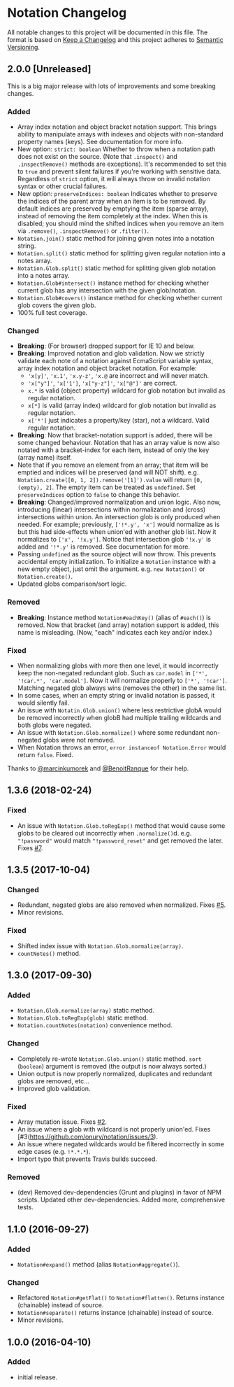 # Notation Changelog

All notable changes to this project will be documented in this file. The format is based on [Keep a Changelog](http://keepachangelog.com/en/1.0.0/) and this project adheres to [Semantic Versioning](http://semver.org).

## 2.0.0 [Unreleased]

This is a big major release with lots of improvements and some breaking changes.

### Added
- Array index notation and object bracket notation support. This brings ability to manipulate arrays with indexes and objects with non-standard property names (keys). See documentation for more info.
- New option: `strict: boolean` Whether to throw when a notation path does not exist on the source. (Note that `.inspect()` and `.inspectRemove()` methods are exceptions). It's recommended to set this to `true` and prevent silent failures if you're working with sensitive data. Regardless of `strict` option, it will always throw on invalid notation syntax or other crucial failures.
- New option: `preserveIndices: boolean`  Indicates whether to preserve the indices of the parent array when an item is to be removed. By default indices are preserved by emptying the item (sparse array), instead of removing the item completely at the index. When this is disabled; you should mind the shifted indices when you remove an item via `.remove()`, `.inspectRemove()` or `.filter()`.
- `Notation.join()` static method for joining given notes into a notation string.
- `Notation.split()` static method for splitting given regular notation into a notes array.
- `Notation.Glob.split()` static method for splitting given glob notation into a notes array.
- `Notation.Glob#intersect()` instance method for checking whether current glob has any intersection  with the given glob/notation.
- `Notation.Glob#covers()` instance method for checking whether current glob covers the given glob.
- 100% full test coverage.

### Changed
- **Breaking**: (For browser) dropped support for IE 10 and below.
- **Breaking**: Improved notation and glob validation. Now we strictly validate each note of a notation against EcmaScript variable syntax, array index notation and object bracket notation. For example:
    - `'x[y]'`, `'x.1'`, `'x.y-z'`, `'x.@` are incorrect and will never match. 
    - `'x["y"]'`, `'x['1']`, `'x["y-z"]'`, `'x["@"]'` are correct. 
    - `x.*` is valid (object property) wildcard for glob notation but invalid as regular notation. 
    - `x[*]` is valid (array index) wildcard for glob notation but invalid as regular notation.
    - `x['*']` just indicates a property/key (star), not a wildcard. Valid regular notation.
- **Breaking**: Now that bracket-notation support is added, there will be some changed behaviour. Notation that has an array value is now also notated with a bracket-index for each item, instead of only the key (array name) itself.
- Note that if you remove an element from an array; that item will be emptied and indices will be preserved (and will NOT shift). e.g. `Notation.create([0, 1, 2]).remove('[1]').value` will return `[0, (empty), 2]`. The empty item can be treated as `undefined`. Set `preserveIndices` option to `false` to change this behavior.
- **Breaking**: Changed/improved normalization and union logic. Also now, introducing (linear) intersections within normalization and (cross) intersections within union. An intersection glob is only produced when needed. For example; previously, `['!*.y', 'x']` would normalize as is but this had side-effects when union'ed with another glob list. Now it normalizes to `['x', '!x.y']`. Notice that intersection glob `'!x.y'` is added and `'!*.y'` is removed. See documentation for more.
- Passing `undefined` as the source object will now throw. This prevents accidental empty initialization. To initialize a `Notation` instance with a new empty object, just omit the argument. e.g. `new Notation()` or `Notation.create()`.
- Updated globs comparison/sort logic.

### Removed
- **Breaking**: Instance method `Notation#eachKey()` (alias of `#each()`) is removed. Now that bracket (and array) notation support is added, this name is misleading. (Now, "each" indicates each key and/or index.)

### Fixed
- When normalizing globs with more then one level, it would incorrectly keep the non-negated redundant glob. Such as `car.model` in `['*', '!car.*', 'car.model']`. Now it will normalize properly to `['*', '!car']`. Matching negated glob always wins (removes the other) in the same list.
- In some cases, when an empty string or invalid notation is passed, it would silently fail.
- An issue with `Notatin.Glob.union()` where less restrictive globA would be removed incorrectly when globB had multiple trailing wildcards and both globs were negated.
- An issue with `Notation.Glob.normalize()` where some redundant non-negated globs were not removed.
- When Notation throws an error, `error instanceof Notation.Error` would return `false`. Fixed.

Thanks to [@marcinkumorek](https://github.com/marcinkumorek) and [@BenoitRanque](https://github.com/BenoitRanque) for their help.

## 1.3.6 (2018-02-24)  

### Fixed
- An issue with `Notation.Glob.toRegExp()` method that would cause some globs to be cleared out incorrectly when `.normalize()`d. e.g. `"!password"` would match `"!password_reset"` and get removed the later. Fixes [#7](https://github.com/onury/notation/issues/7).

## 1.3.5 (2017-10-04)  

### Changed
- Redundant, negated globs are also removed when normalized. Fixes [#5](https://github.com/onury/notation/issues/5).
- Minor revisions.

### Fixed
- Shifted index issue with `Notation.Glob.normalize(array)`.
- `countNotes()` method.

## 1.3.0 (2017-09-30)  

### Added
- `Notation.Glob.normalize(array)` static method.
- `Notation.Glob.toRegExp(glob)` static method.
- `Notation.countNotes(notation)` convenience method.

### Changed
- Completely re-wrote `Notation.Glob.union()` static method. `sort` (`boolean`) argument is removed (the output is now always sorted.)
- Union output is now properly normalized, duplicates and redundant globs are removed, etc...
- Improved glob validation.

### Fixed
- Array mutation issue. Fixes [#2](https://github.com/onury/notation/issues/2).
- An issue where a glob with wildcard is not properly union'ed. Fixes [#3(https://github.com/onury/notation/issues/3). 
- An issue where negated wildcards would be filtered incorrectly in some edge cases (e.g. `!*.*.*`).
- Import typo that prevents Travis builds succeed.

### Removed
- (dev) Removed dev-dependencies (Grunt and plugins) in favor of NPM scripts. Updated other dev-dependencies. Added more, comprehensive tests.

## 1.1.0 (2016-09-27)  

### Added
- `Notation#expand()` method (alias `Notation#aggregate()`).

### Changed
- Refactored `Notation#getFlat()` to `Notation#flatten()`. Returns instance (chainable) instead of source.
- `Notation#separate()` returns instance (chainable) instead of source.
- Minor revisions.

## 1.0.0 (2016-04-10)  

### Added
- initial release.
